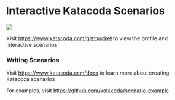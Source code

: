 # Interactive Katacoda Scenarios

[![](http://shields.katacoda.com/katacoda/gistbucket/count.svg)](https://www.katacoda.com/gistbucket "Get your profile on Katacoda.com")

Visit https://www.katacoda.com/gistbucket to view the profile and interactive scenarios

### Writing Scenarios
Visit https://www.katacoda.com/docs to learn more about creating Katacoda scenarios

For examples, visit https://github.com/katacoda/scenario-example
